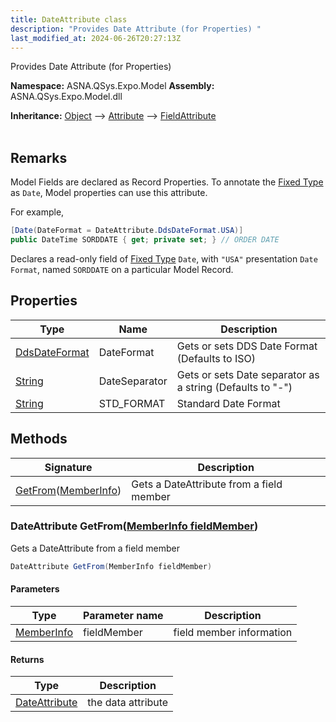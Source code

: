 ```yaml
---
title: DateAttribute class
description: "Provides Date Attribute (for Properties) "
last_modified_at: 2024-06-26T20:27:13Z
---
```


Provides Date Attribute (for Properties)

**Namespace:** ASNA.QSys.Expo.Model
**Assembly:** ASNA.QSys.Expo.Model.dll

**Inheritance:** [Object](https://docs.microsoft.com/en-us/dotnet/api/system.object) --> [Attribute](https://docs.microsoft.com/en-us/dotnet/api/system.attribute) --> [FieldAttribute](/reference/expo/qsys-expo-model/field-attribute.html)
<br>
<br>

## Remarks

Model Fields are declared as Record Properties. To annotate the [Fixed Type](/concepts/program-structure/qsys-fixedtypes) as `Date`, Model properties can use this attribute.

For example,

```cs
[Date(DateFormat = DateAttribute.DdsDateFormat.USA)]
public DateTime SORDDATE { get; private set; } // ORDER DATE
```

Declares a read-only field of [Fixed Type](/concepts/program-structure/qsys-fixedtypes) `Date`, with `"USA"` presentation `Date Format`, named `SORDDATE` on a particular Model Record.

## Properties

| Type | Name | Description
| --- | --- | --- 
| [DdsDateFormat](/reference/expo/qsys-expo-model/dds-date-format.html) | DateFormat | Gets or sets DDS Date Format (Defaults to ISO) |
| [String](https://learn.microsoft.com/en-us/dotnet/api/system.string?view=net-8.0) | DateSeparator | Gets or sets Date separator as a string (Defaults to "-") |
| [String](https://learn.microsoft.com/en-us/dotnet/api/system.string?view=net-8.0) | STD_FORMAT | Standard Date Format |

## Methods

| Signature | Description |
| --- | --- |
| [GetFrom](#dateattribute-getfrommemberinfo-fieldmember)([MemberInfo](https://learn.microsoft.com/en-us/dotnet/api/system.reflection.memberinfo?view=net-8.0)) | Gets a DateAttribute from a field member

### DateAttribute GetFrom([MemberInfo fieldMember](https://learn.microsoft.com/en-us/dotnet/api/system.reflection.memberinfo?view=net-8.0))

Gets a DateAttribute from a field member

```cs
DateAttribute GetFrom(MemberInfo fieldMember)
```

#### Parameters

| Type | Parameter name | Description
| --- | --- | ---
| [MemberInfo](https://learn.microsoft.com/en-us/dotnet/api/system.reflection.memberinfo?view=net-8.0) | fieldMember | field member information

#### Returns

| Type | Description
| --- | ---
| [DateAttribute](/reference/expo/qsys-expo-model/date-attribute.html) | the data attribute
